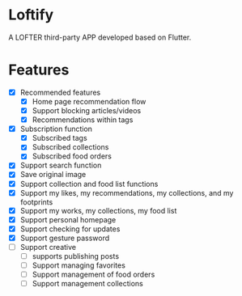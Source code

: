 # Loftify

A LOFTER third-party APP developed based on Flutter.

# Features

- [x] Recommended features
  - [x] Home page recommendation flow
  - [x] Support blocking articles/videos
  - [x] Recommendations within tags
- [x] Subscription function
  - [x] Subscribed tags
  - [x] Subscribed collections
  - [x] Subscribed food orders
- [x] Support search function
- [x] Save original image
- [x] Support collection and food list functions
- [x] Support my likes, my recommendations, my collections, and my footprints
- [x] Support my works, my collections, my food list
- [x] Support personal homepage
- [x] Support checking for updates
- [x] Support gesture password
- [ ] Support creative
  - [ ] supports publishing posts
  - [ ] Support managing favorites
  - [ ] Support management of food orders
  - [ ] Support management collections
